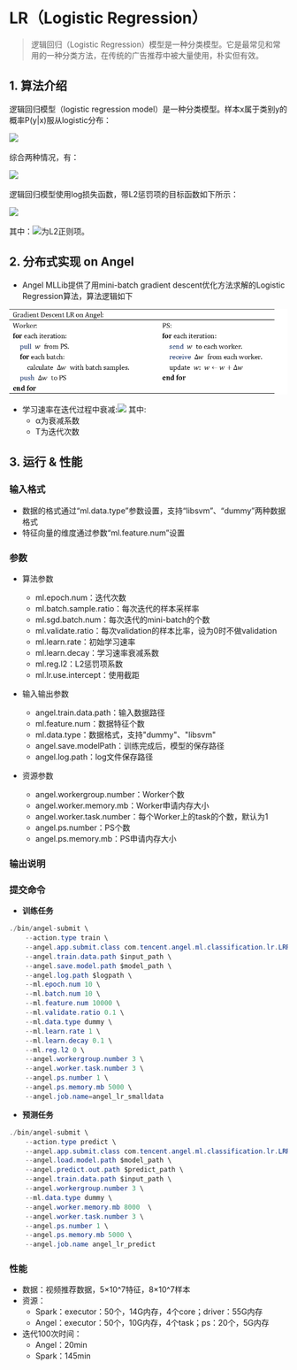 # LR（Logistic Regression）

> 逻辑回归（Logistic Regression）模型是一种分类模型。它是最常见和常用的一种分类方法，在传统的广告推荐中被大量使用，朴实但有效。

## 1. 算法介绍

逻辑回归模型（logistic regression model）是一种分类模型。样本x属于类别y的概率P(y|x)服从logistic分布：   

![](../img/LR_P.png)  

综合两种情况，有：      

![](../img/LR_P1.png)  


逻辑回归模型使用log损失函数，带L2惩罚项的目标函数如下所示：    

![](../img/LR_loss.png)  

其中：![](../img/LR_reg.gif)为L2正则项。

## 2. 分布式实现 on Angel

* Angel MLLib提供了用mini-batch gradient descent优化方法求解的Logistic Regression算法，算法逻辑如下 

![](../img/LR_gd.png)  


* 学习速率在迭代过程中衰减:![](../img/LR_lr_ecay.gif) 其中:   
	* α为衰减系数
	* T为迭代次数




## 3. 运行 & 性能

### 输入格式

* 数据的格式通过“ml.data.type”参数设置，支持“libsvm”、“dummy”两种数据格式
* 特征向量的维度通过参数“ml.feature.num”设置


###  参数
* 算法参数  
  * ml.epoch.num：迭代次数   
  * ml.batch.sample.ratio：每次迭代的样本采样率   
  * ml.sgd.batch.num：每次迭代的mini-batch的个数   
  * ml.validate.ratio：每次validation的样本比率，设为0时不做validation    
  * ml.learn.rate：初始学习速率   
  * ml.learn.decay：学习速率衰减系数   
  * ml.reg.l2：L2惩罚项系数   
  * ml.lr.use.intercept：使用截距

* 输入输出参数
  * angel.train.data.path：输入数据路径   
  * ml.feature.num：数据特征个数   
  * ml.data.type：数据格式，支持"dummy"、"libsvm"    
  * angel.save.modelPath：训练完成后，模型的保存路径   
  * angel.log.path：log文件保存路径   
   
* 资源参数
  * angel.workergroup.number：Worker个数   
  * angel.worker.memory.mb：Worker申请内存大小    
  * angel.worker.task.number：每个Worker上的task的个数，默认为1    
  * angel.ps.number：PS个数    
  * angel.ps.memory.mb：PS申请内存大小   

### **输出说明** 

###  **提交命令**    

* **训练任务**

```java
./bin/angel-submit \
    --action.type train \
    --angel.app.submit.class com.tencent.angel.ml.classification.lr.LRRunner  \
    --angel.train.data.path $input_path \
    --angel.save.model.path $model_path \
    --angel.log.path $logpath \
    --ml.epoch.num 10 \
    --ml.batch.num 10 \
    --ml.feature.num 10000 \
    --ml.validate.ratio 0.1 \
    --ml.data.type dummy \
    --ml.learn.rate 1 \
    --ml.learn.decay 0.1 \
    --ml.reg.l2 0 \
    --angel.workergroup.number 3 \
    --angel.worker.task.number 3 \
    --angel.ps.number 1 \
    --angel.ps.memory.mb 5000 \
    --angel.job.name=angel_lr_smalldata
```
* **预测任务**

```java
./bin/angel-submit \
    --action.type predict \
    --angel.app.submit.class com.tencent.angel.ml.classification.lr.LRRunner  \
    --angel.load.model.path $model_path \
    --angel.predict.out.path $predict_path \
    --angel.train.data.path $input_path \
    --angel.workergroup.number 3 \
    --ml.data.type dummy \
    --angel.worker.memory.mb 8000  \
    --angel.worker.task.number 3 \
    --angel.ps.number 1 \
    --angel.ps.memory.mb 5000 \
    --angel.job.name angel_lr_predict
```

### 性能
* 数据：视频推荐数据，5×10^7特征，8×10^7样本
* 资源：
	* Spark：executor：50个，14G内存，4个core；driver：55G内存 
	* Angel：executor：50个，10G内存，4个task；ps：20个，5G内存
* 迭代100次时间：
	* Angel：20min
	* Spark：145min




